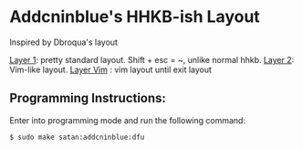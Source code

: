 # Addcninblue's HHKB-ish Layout

Inspired by Dbroqua's layout

[Layer 1](http://www.keyboard-layout-editor.com/#/gists/0e7798cb81c8f76baa5066ec1c34df8e): pretty standard layout. Shift + esc = ~, unlike normal hhkb.
[Layer 2](http://www.keyboard-layout-editor.com/#/gists/096099221ac48d4d0c84a2b859bbb7c0): Vim-like layout.
[Layer Vim](http://www.keyboard-layout-editor.com/#/gists/73b27b51c5e18d7999cc5fa39b4f3389) : vim layout until exit layout

## Programming Instructions:
Enter into programming mode and run the following command:
```
$ sudo make satan:addcninblue:dfu
```
